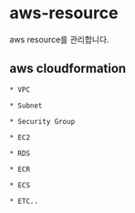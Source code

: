 # aws-resource

aws resource를 관리합니다.

## aws cloudformation

    * VPC

    * Subnet

    * Security Group

    * EC2

    * RDS

    * ECR

    * ECS

    * ETC..